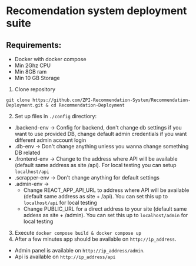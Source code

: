 # Recomendation system deployment suite

## Requirements:
- Docker with docker compose
- Min 2Ghz CPU
- Min 8GB ram
- Min 10 GB Storage


1. Clone repository 
 
`git clone https://github.com/ZPI-Recommendation-System/Recommendation-Deployment.git & cd Recommendation-Deployment`

2. Set up files in `./config` directiory:
  - .backend-env -> Config for backend, don't change db settings if you want to use provided DB, change default admin credentials if you want different admin account login
  -  .db-env -> Don't change anything unless you wanna change something DB related
  -  .frontend-env -> Change to the address where API will be available (default same address as site /api). For local testing you can setup `localhost/api`
  -  .scrapper-env -> Don't change anything for default settings
  -  .admin-env -> 
     -  Change REACT_APP_API_URL to address where API will be available (default same address as site + /api). You can set this up to `localhost/api` for local testing
     -  Change PUBLIC_URL for a direct address to your site (default same addess as site + /admin). You can set this up to `localhost/admin` for local testing
3. Execute `docker compose build & docker compose up`
4. After a few minutes app should be available on `http://ip_address`. 
-    Admin panel is available on `http://ip_address/admin`. 
-    Api is available on `http://ip_address/api`